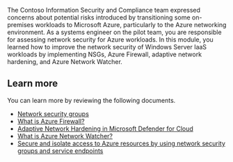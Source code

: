 The Contoso Information Security and Compliance team expressed concerns about potential risks introduced by transitioning some on-premises workloads to Microsoft Azure, particularly to the Azure networking environment. As a systems engineer on the pilot team, you are responsible for assessing network security for Azure workloads. In this module, you learned how to improve the network security of Windows Server IaaS workloads by implementing NSGs, Azure Firewall, adaptive network hardening, and Azure Network Watcher.

## Learn more

You can learn more by reviewing the following documents.

- [Network security groups](https://aka.ms/security-overview?azure-portal=true)
- [What is Azure Firewall?](https://aka.ms/azure-firewall-overview?azure-portal=true)
- [Adaptive Network Hardening in Microsoft Defender for Cloud](https://aka.ms/security-center-adaptive-network-hardening?azure-portal=true)
- [What is Azure Network Watcher?](https://aka.ms/network-watcher-monitoring-overview?azure-portal=true)
- [Secure and isolate access to Azure resources by using network security groups and service endpoints](https://aka.ms/secure-and-isolate-with-nsg-and-service-endpoints?azure-portal=true)
